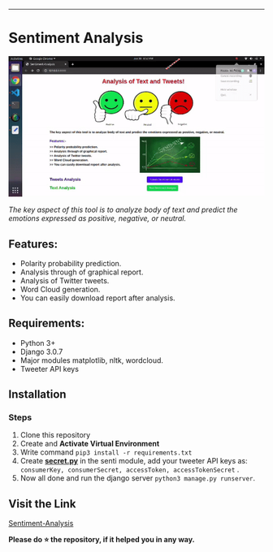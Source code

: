 ---
<h1 id="sentiment-analysis">Sentiment Analysis</h1>
<p><img src="/Demo/demo.gif" alt=""></p>
<p><em>The key aspect of this tool is to analyze body of text and predict the emotions expressed as positive, negative, or neutral.</em></p>
<h2 id="features">Features:</h2>
<ul>
<li>Polarity probability prediction.</li>
<li>Analysis through of graphical report.</li>
<li>Analysis of Twitter tweets.</li>
<li>Word Cloud generation.</li>
<li>You can easily download report after analysis.</li>
</ul>
<h2 id="requirements">Requirements:</h2>
<ul>
<li>Python 3+</li>
<li>Django 3.0.7</li>
<li>Major modules matplotlib, nltk, wordcloud.</li>
<li>Tweeter API keys</li>
</ul>
<h2 id="installation">Installation</h2>
<h3 id="steps">Steps</h3>
<ol>
<li>Clone this repository</li>
<li>Create and  <strong>Activate Virtual Environment</strong></li>
<li>Write command  <code>pip3 install -r requirements.txt</code></li>
<li>Create  <strong><a href="http://secret.py">secret.py</a></strong>  in the senti module, add your tweeter API keys as: <code>consumerKey, consumerSecret, accessToken, accessTokenSecret</code> .</li>
<li>Now all done and run the django server <code>python3 manage.py runserver</code>.</li>
</ol>
<h2 id="visit-the-link">Visit the Link</h2>
<p><a href="http://ec2-54-146-249-93.compute-1.amazonaws.com:4444">Sentiment-Analysis</a></p>
<p><strong>Please do ⭐  the repository, if it helped you in any way.</strong></p>

